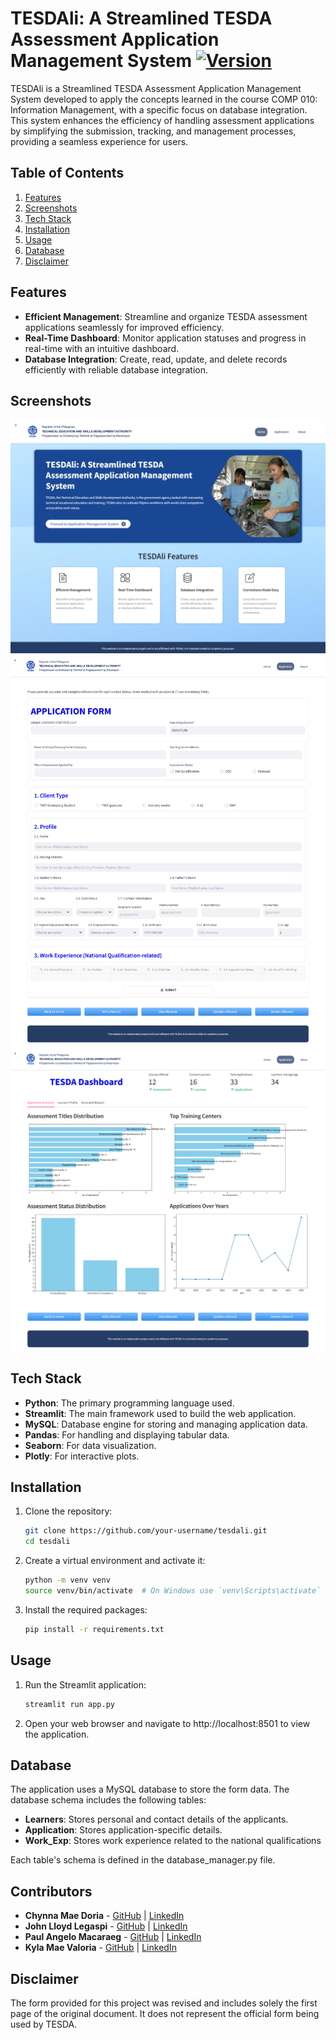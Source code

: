 # TESDAli: A Streamlined TESDA Assessment Application Management System [![Version](https://img.shields.io/badge/version-1.0.0-orange.svg)](https://github.com/your-username/tesdali/releases)

TESDAli is a Streamlined TESDA Assessment Application Management System developed to apply the concepts learned in the course COMP 010: Information Management, with a specific focus on database integration. This system enhances the efficiency of handling assessment applications by simplifying the submission, tracking, and management processes, providing a seamless experience for users.

## Table of Contents
1. [Features](#features)
2. [Screenshots](#screenshots)
3. [Tech Stack](#tech-stack)
4. [Installation](#installation)
5. [Usage](#usage)
6. [Database](#database)
7. [Disclaimer](#disclaimer)

## Features
- **Efficient Management**: Streamline and organize TESDA assessment applications seamlessly for improved efficiency.
- **Real-Time Dashboard**: Monitor application statuses and progress in real-time with an intuitive dashboard.
- **Database Integration**: Create, read, update, and delete records efficiently with reliable database integration.

## Screenshots

![Home Page](images/1_HomePage.png)
![Application Page](images/3_AddRecord.png)
![View Application](images/6_ViewApplication.png)

## Tech Stack
- **Python**: The primary programming language used.
- **Streamlit**: The main framework used to build the web application.
- **MySQL**: Database engine for storing and managing application data.
- **Pandas**: For handling and displaying tabular data.
- **Seaborn**: For data visualization.
- **Plotly**: For interactive plots.

## Installation

1. Clone the repository:
   ```sh
   git clone https://github.com/your-username/tesdali.git
   cd tesdali
   ```
2. Create a virtual environment and activate it:
   ```sh
   python -m venv venv
   source venv/bin/activate  # On Windows use `venv\Scripts\activate`
   ```
3. Install the required packages:
   ```sh
   pip install -r requirements.txt
   ```


## Usage

1. Run the Streamlit application:
   ```sh
   streamlit run app.py
   ```
2. Open your web browser and navigate to http://localhost:8501 to view the application.


## Database

The application uses a MySQL database to store the form data. The database schema includes the following tables:

- **Learners**: Stores personal and contact details of the applicants.
- **Application**: Stores application-specific details.
- **Work_Exp**: Stores work experience related to the national qualifications

Each table's schema is defined in the database_manager.py file.

## Contributors
- **Chynna Mae Doria** - [GitHub](https://github.com/chynnadoria) | [LinkedIn](https://www.linkedin.com/in/chynna-doria)
- **John Lloyd Legaspi** - [GitHub](https://github.com/lloydlegaspi) | [LinkedIn](https://www.linkedin.com/in/john-lloyd-legaspi-80a0b1166)
- **Paul Angelo Macaraeg** - [GitHub](https://github.com/PaullyMac) | [LinkedIn](https://www.linkedin.com/in/paul-macaraeg)
- **Kyla Mae Valoria** - [GitHub](https://github.com/kylavaloria) | [LinkedIn](https://www.linkedin.com/in/kylamaevaloria)

## Disclaimer

The form provided for this project was revised and includes solely the first page of the original document. It does not represent the official form being used by TESDA.
